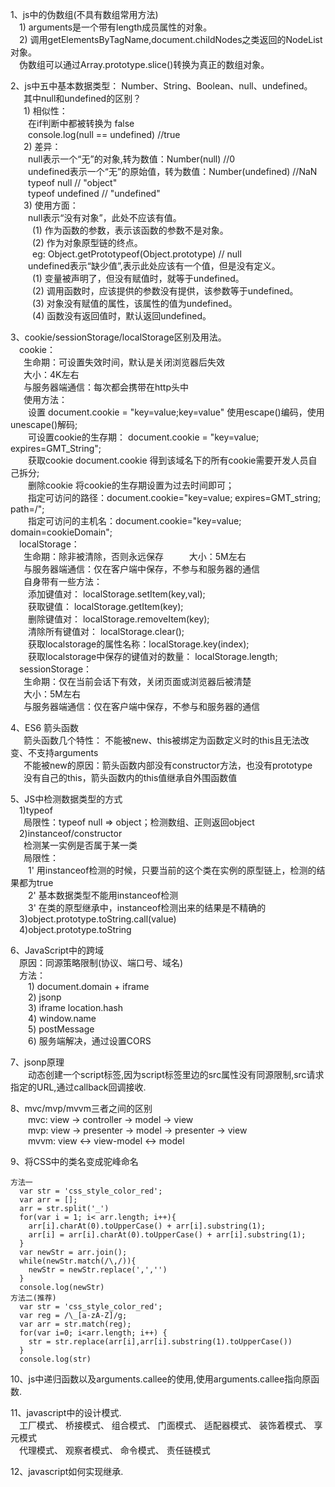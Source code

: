 1、js中的伪数组(不具有数组常用方法)      
&emsp;1) arguments是一个带有length成员属性的对象。    
&emsp;2) 调用getElementsByTagName,document.childNodes之类返回的NodeList对象。     
&emsp;伪数组可以通过Array.prototype.slice()转换为真正的数组对象。    

2、js中五中基本数据类型： Number、String、Boolean、null、undefined。    
&emsp;&ensp;其中null和undefined的区别？    
&emsp;&ensp;1) 相似性：    
&emsp;&emsp;在if判断中都被转换为 false     
&emsp;&emsp;console.log(null == undefined)  //true     
&emsp;&ensp;2) 差异：    
&emsp;&emsp;null表示一个“无”的对象,转为数值：Number(null) //0      
&emsp;&emsp;undefined表示一个“无”的原始值，转为数值：Number(undefined) //NaN     
&emsp;&emsp;typeof null   // "object"    
&emsp;&emsp;typeof undefined  // "undefined"    
&emsp;&ensp;3) 使用方面：     
&emsp;&emsp;null表示“没有对象”，此处不应该有值。     
&emsp;&emsp;&ensp;(1) 作为函数的参数，表示该函数的参数不是对象。    
&emsp;&emsp;&ensp;(2) 作为对象原型链的终点。     
&emsp;&emsp;&ensp;eg: Object.getPrototypeof(Object.prototype) // null      
&emsp;&emsp;undefined表示“缺少值”,表示此处应该有一个值，但是没有定义。     
&emsp;&emsp;&ensp;(1) 变量被声明了，但没有赋值时，就等于undefined。    
&emsp;&emsp;&ensp;(2) 调用函数时，应该提供的参数没有提供，该参数等于undefined。    
&emsp;&emsp;&ensp;(3) 对象没有赋值的属性，该属性的值为undefined。    
&emsp;&emsp;&ensp;(4) 函数没有返回值时，默认返回undefined。     

3、cookie/sessionStorage/localStorage区别及用法。    
&emsp;cookie：     
&emsp;&ensp;生命期：可设置失效时间，默认是关闭浏览器后失效    
&emsp;&ensp;大小：4K左右      
&emsp;&ensp;与服务器端通信：每次都会携带在http头中       
&emsp;&ensp;使用方法：         
&emsp;&emsp;设置 document.cookie = "key=value;key=value"  使用escape()编码，使用unescape()解码;    
&emsp;&emsp;可设置cookie的生存期： document.cookie = "key=value; expires=GMT_String";    
&emsp;&emsp;获取cookie  document.cookie 得到该域名下的所有cookie需要开发人员自己拆分;    
&emsp;&emsp;删除cookie  将cookie的生存期设置为过去时间即可；    
&emsp;&emsp;指定可访问的路径：document.cookie="key=value; expires=GMT_string; path=/";    
&emsp;&emsp;指定可访问的主机名：document.cookie="key=value; domain=cookieDomain";    
&emsp;localStorage：      
&emsp;&ensp;生命期：除非被清除，否则永远保存    
&emsp;&ensp;大小：5M左右    
&emsp;&ensp;与服务器端通信：仅在客户端中保存，不参与和服务器的通信    
&emsp;&ensp;自身带有一些方法：    
&emsp;&emsp;添加键值对： localStorage.setItem(key,val);    
&emsp;&emsp;获取键值： localStorage.getItem(key);    
&emsp;&emsp;删除键值对： localStorage.removeItem(key);    
&emsp;&emsp;清除所有键值对： localStorage.clear();    
&emsp;&emsp;获取localstorage的属性名称：localStorage.key(index);    
&emsp;&emsp;获取localstorage中保存的键值对的数量： localStorage.length;    
&emsp;sessionStorage：    
&emsp;&ensp;生命期：仅在当前会话下有效，关闭页面或浏览器后被清楚     
&emsp;&ensp;大小：5M左右     
&emsp;&ensp;与服务器端通信：仅在客户端中保存，不参与和服务器的通信    

4、ES6 箭头函数     
&emsp;&ensp;箭头函数几个特性： 不能被new、this被绑定为函数定义时的this且无法改变、不支持arguments    
&emsp;&ensp;不能被new的原因：箭头函数内部没有constructor方法，也没有prototype    
&emsp;&ensp;没有自己的this，箭头函数内的this值继承自外围函数值     
    
5、JS中检测数据类型的方式    
&emsp;1)typeof    
&emsp;&ensp;局限性：typeof null => object；检测数组、正则返回object    
&emsp;2)instanceof/constructor    
&emsp;&ensp;检测某一实例是否属于某一类     
&emsp;&ensp;局限性：    
&emsp;&emsp;1' 用instanceof检测的时候，只要当前的这个类在实例的原型链上，检测的结果都为true    
&emsp;&emsp;2' 基本数据类型不能用instanceof检测     
&emsp;&emsp;3' 在类的原型继承中，instanceof检测出来的结果是不精确的    
&emsp;3)object.prototype.toString.call(value)    
&emsp;4)object.prototype.toString    

6、JavaScript中的跨域    
&emsp;原因：同源策略限制(协议、端口号、域名)    
&emsp;方法：    
&emsp;&emsp;1) document.domain + iframe     
&emsp;&emsp;2) jsonp    
&emsp;&emsp;3) iframe location.hash    
&emsp;&emsp;4) window.name     
&emsp;&emsp;5) postMessage    
&emsp;&emsp;6) 服务端解决，通过设置CORS     

7、jsonp原理    
&emsp;&emsp;动态创建一个script标签,因为script标签里边的src属性没有同源限制,src请求指定的URL,通过callback回调接收.    

8、mvc/mvp/mvvm三者之间的区别    
&emsp;&emsp;mvc: view -> controller -> model -> view    
&emsp;&emsp;mvp: view -> presenter -> model -> presenter -> view    
&emsp;&emsp;mvvm: view <-> view-model <-> model    

9、将CSS中的类名变成驼峰命名

    方法一    
      var str = 'css_style_color_red';
      var arr = [];
      arr = str.split('_')
      for(var i = 1; i< arr.length; i++){
        arr[i].charAt(0).toUpperCase() + arr[i].substring(1);
        arr[i] = arr[i].charAt(0).toUpperCase() + arr[i].substring(1);
      }
      var newStr = arr.join();
      while(newStr.match(/\,/)){
        newStr = newStr.replace(',','')
      }
      console.log(newStr)
    方法二(推荐)    
      var str = 'css_style_color_red';
      var reg = /\_[a-zA-Z]/g;
      var arr = str.match(reg);
      for(var i=0; i<arr.length; i++) {
        str = str.replace(arr[i],arr[i].substring(1).toUpperCase())
      }
      console.log(str)    
 
10、js中递归函数以及arguments.callee的使用,使用arguments.callee指向原函数.    
 
11、javascript中的设计模式.    
&emsp;工厂模式、 桥接模式、 组合模式、 门面模式、 适配器模式、 装饰着模式、 享元模式    
&emsp;代理模式、 观察者模式、 命令模式、 责任链模式

12、javascript如何实现继承.

 

